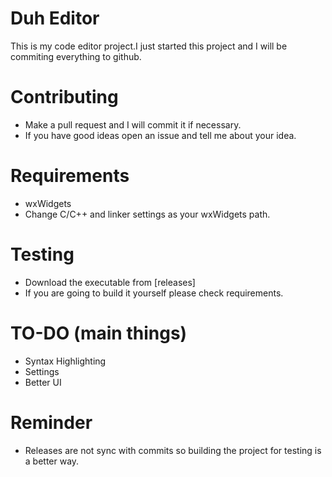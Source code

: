 # Duh Editor

This is my code editor project.I just started this project and I will be commiting everything to github.

# Contributing
- Make a pull request and I will commit it if necessary.
- If you have good ideas open an issue and tell me about your idea.

# Requirements 
- wxWidgets 
- Change C/C++ and linker settings as your wxWidgets path.

# Testing
- Download the executable from [releases]
- If you are going to build it yourself please check requirements.

# TO-DO (main things)
- Syntax Highlighting
- Settings
- Better UI

# Reminder
- Releases are not sync with commits so building the project for testing is a better way.
